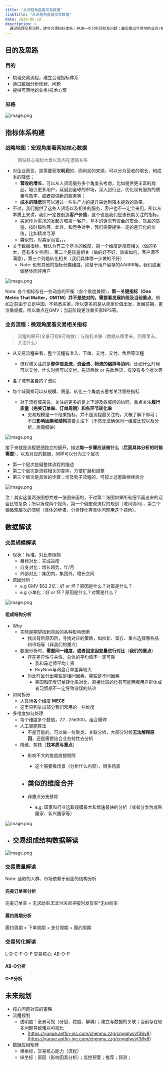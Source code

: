 ```yaml
---
title: "从流程角度看交易数据"
linkTitle: "从流程角度看交易数据"
date: 2020-06-18
description: >
  通过梳理交易流程，建立合理指标体系；并进一步分析现状及问题；最后提出可落地的业务/技术方案
---
```


## 目的及思路

### 目的

- 梳理交易流程，建立合理指标体系
- 通过数据分析现状、问题
- 提供可落地的业务/技术方案

### 思路

![image.png](https://intranetproxy.alipay.com/skylark/lark/0/2019/png/9148/1572245337095-bbe8611f-8305-49d1-b567-8606891bc599.png#align=left&display=inline&height=158&name=image.png&originHeight=158&originWidth=716&size=29361&status=done&width=716)

## 指标体系构建

### 战略地图：宏观角度看网站核心数据
> 网站核心指标大盘以及内在逻辑关系


- 对企业而言，是需要获取**利润**的，而利润的来源，可以分为营收的增长，和成本的降低；
   - **营收的增长**，可以从人货场服务多个角度去考虑，比如提供更丰富的商品，吸引更多用户，延展到全球的市场，深入到行业，优化现有服务的质量与效率，或者提供新的服务等；
   - **成本的降低**则可以通过一些生产力的提升来达到降本提效的效果。
- 不过，我们提供了这些人货场以及相关的服务，客户也不一定会来用，所以从本质上来讲，我们一定要创造**客户价值**，这个也是我们应该长期关注的指标。
   - 买家作为需求的发起方和第一客户，基本的诉求有资金的安全、货品的质量、按时履约等。此外，和竞争对手，我们需要提供一定的差异化的价值，比如精准寻源
   - 类似的，对卖家而言。。。
- 关于数据指标，我认为有三个基本的维度，第一个维度是规模相关（做的多大，还有多少空间），第二个是质量相关（做的好不好，效率如何，客户满不满意），第三个则是转化相关（我们具体哪一步做的不好）
   - Note: 也有其他的指标分类维度，如基于用户留存的AARRR等。我们这里偏整体而非用户

![image.png](https://intranetproxy.alipay.com/skylark/lark/0/2019/png/9148/1572229435904-339cc51e-21bd-4d5f-9ee0-92c7696d148d.png#align=left&display=inline&height=387&name=image.png&originHeight=387&originWidth=835&size=93398&status=done&width=835)

Note: 各个指标存在一些动态的平衡（各个维度兼顾），**第一关键指标（One Metric That Matter，OMTM）**并不是绝对的，需要看**发展阶段及当前重点**。例如之前由于立足中国，不熟悉买家，所以更多的是从卖家价值出发，发展前期，更注重规模，所以重点在GMV；当前阶段更注重买家NPS等。

### 业务流程：微观角度看交易相关指标
> 流程的展开(全景可视&可缩放)：与指标关联（数据从哪里来，到哪里去，关注什么）

- 从交易流程来看，整个流程有准入、下单、支付、交付、售后等流程
   - 流程域关注的是**整体信息流、资金流、物流的编排与协同**，比如什么时候可以支付、什么时候可以交付，先货后款 or 先款后货，有没有多个批次等
- 各子域有各自的子流程

- 每个域同样可以从规模、质量、转化三个角度去思考关注哪些指标
   - 对于流程域来说，关注的更多的是上下游及各域间的协同，重点关注**履行质量（完美订单率、订单周期）**和**各环节转化率**
      - 交易规模是一个结果指标，并不是流程最关注的，大概了解下即可；不过**影响因素和结构**需要关注下（不然无法确保同一维度比较以及分析，后面细讲）

![image.png](https://intranetproxy.alipay.com/skylark/lark/0/2019/png/9148/1572404120719-e7c76471-1c2d-4a7e-a056-00708040e78f.png#align=left&display=inline&height=383&name=image.png&originHeight=383&originWidth=862&size=86746&status=done&width=862)

接下来就是流程更细独立的展开，描述**每一步骤应该做什么**（**后面具体分析的时候需要**），以及对应的数据，同样可以分为三个层次

- 第一个层次是偏整体流程的描述
- 第二个层次是流程相关的变体，方便扩展和调整
- 第三个层次是具体的步骤；涉及到子流程的，可按上述思路继续拆分

![image.png](https://intranetproxy.alipay.com/skylark/lark/0/2019/png/9148/1572404137610-374c3d59-321f-4fa0-bce8-e12f25ba1808.png#align=left&display=inline&height=449&name=image.png&originHeight=449&originWidth=921&size=112525&status=done&width=921)

注：其实这里两张图想并成一张图来画的，不过第二张图如果所有细节画出来的话会比较复杂；所以拆成两个视角，第一个偏宏观流程的规划（域间协同），第二个偏微观层次的流程（具体的步骤，分析转化等具体问题用这个视角）。

## 数据解读

### 交易规模解读

- 现状：标准，对比参照物
   - 目标对比：完成进度
   - 自身对比：增长趋势，年/月
   - 外部对比：集团内，集团外，增长空间
- 原因分析：
   - e.g GMV $62.3亿：好 or 坏？原因是什么？对策是什么？
   - e.g 小单化：好 or 坏？原因是什么？对策是什么？

![image.png](https://intranetproxy.alipay.com/skylark/lark/0/2019/png/9148/1572404914798-417c60e3-6eca-4cf4-a6c9-e71dd79903e5.png#align=left&display=inline&height=448&name=image.png&originHeight=448&originWidth=869&size=134982&status=done&width=869)

#### 组成结构分析

- Why
   - 实际是期望找到背后的各种影响因素
      - 找出背后原因后，寻找对应的策略，如拉新、留存、重点选择哪些品和市场等（非我们的重点）
   - 数据分析时，**需要同一维度，或者固定因变量进行对比**（**我们的重点**）
      - 存在差异性与共性，总体的平均值不一定可靠
         - 我和马老师平均工资
         - BuyNow与询盘订单差异较大
      - 对比时区分出哪些是相同因素，哪些是不同因素
         - 美国和印度订单转化率对比，直接比较的化有可能两者用户群体或者习惯都不一定导致错误的结论
- 如何拆分
   - 人货场各个维度 **MECE**
   - 这里只列举出部分我们常用的一些维度
- 多维度如何处理
   - 每个维度多个数值，2*2*...*256*300，组合爆炸
   - 人工智能算法
      - 不是万能的，可以做一些聚类、关联分析，大部分时候**无法解释原因**，还是需要结合业务特性去分析
   - 降维、剪枝（**找本质与重点**）
      - 影响不大的维度直接剔除
         - 这个需要看场景（分析什么内容），很多场景
      - 类似的维度合并
         - 

      - 非重点分支移除
         - e.g. 国家和行业选取规模最大和增速最快的分析（或者分类为成熟国家、新兴国家等）

![image.png](https://intranetproxy.alipay.com/skylark/lark/0/2019/png/9148/1572404156484-ca6fcd32-eb20-44de-a46e-7f66e5ba529a.png#align=left&display=inline&height=439&name=image.png&originHeight=439&originWidth=881&size=93756&status=done&width=881)

- 交易组成结构数据解读
   - 


![image.png](https://intranetproxy.alipay.com/skylark/lark/0/2019/png/9148/1572414462137-5a564047-848d-4fff-b939-d8269d3e1b40.png#align=left&display=inline&height=434&name=image.png&originHeight=434&originWidth=951&size=230989&status=done&width=951)

### 交易质量解读
Note: 选取的人群、市场依赖于前面的结构分析

#### 完美订单率分析
完美订单率 = 无求助率*无支付失败率*按时发货率*无纠纷率

#### 履约周期分析
履约周期 = 下单周期 + 支付周期 + 履约周期

### 交易转化解读
L-D-C-F-O-P
交易核心: AB-O-P

#### AB-O分析

#### O-P分析

## 未来规划

- 核心问题对应的策略
- 流程规划
   - 透明度：全景可视（分层、粒度、解耦）；建立与数据的关联；当前存在较多问题导致难以可视化
      - [https://yuque.antfin-inc.com/chenmu.zzg/cmgqlw/yf36v8](https://yuque.antfin-inc.com/chenmu.zzg/cmgqlw/yf36v8)
- 数据应用矩阵
   - 横坐标，交易核心能力（流程）
   - 纵坐标：原因（影响因素分析）；监控预警；推荐；预测；
